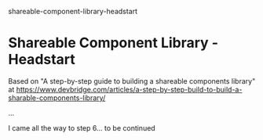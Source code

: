 shareable-component-library-headstart
# Shareable Component Library - Headstart

Based on "A step-by-step guide to building a shareable components library" at https://www.devbridge.com/articles/a-step-by-step-build-to-build-a-sharable-components-library/

...

I came all the way to step 6... to be continued
